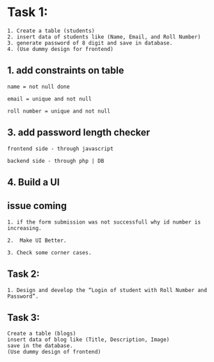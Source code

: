# Task 1:

```
1. Create a table (students)
2. insert data of students like (Name, Email, and Roll Number)
3. generate password of 8 digit and save in database.
4. (Use dummy design for frontend)
```

## 1. add constraints on table

```
name = not null done

email = unique and not null

roll number = unique and not null
```

## 3. add password length checker

```
frontend side - through javascript

backend side - through php | DB
```

## 4. Build a UI

## issue coming

```
1. if the form submission was not successfull why id number is increasing.

2.  Make UI Better.

3. Check some corner cases.
```

## Task 2:

```
1. Design and develop the “Login of student with Roll Number and Password”.
```

## Task 3:

```
Create a table (blogs)
insert data of blog like (Title, Description, Image)
save in the database.
(Use dummy design of frontend)
```
